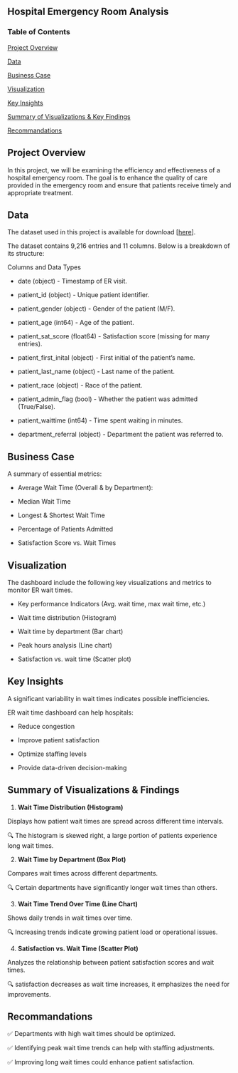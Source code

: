 
## Hospital Emergency Room Analysis

### Table of Contents  

[Project Overview](#1) 

[Data](#2) 

[Business Case](#3) 


[ Visualization](#5) 

[Key Insights](#6) 

[Summary of Visualizations & Key Findings](#7)

[Recommandations](#8)

<a name="1"/>
<a name="2"/>
<a name="3"/>

<a name="5"/>
<a name="6"/>
<a name="7"/>
<a name="8"/>

## Project Overview
In this project,  we will be examining the efficiency and effectiveness of a hospital emergency room. 
The  goal is to enhance the quality of care provided in the emergency room and ensure that patients receive timely and appropriate treatment.
## Data 

The dataset used in this project is available for download [[here](https://docs.google.com/spreadsheets/d/1neSPTn65RZVu2Bi5b0ljJaOJMqq5O_k_XgjYR2A2YXw/edit?gid=0#gid=0)].

The dataset contains 9,216 entries and 11 columns. Below is a breakdown of its structure:

Columns and Data Types

 - date (object) - Timestamp of ER visit.
   
  - patient_id (object) - Unique patient identifier.
    
  - patient_gender (object) - Gender of the patient (M/F).
  
 - patient_age (int64) - Age of the patient.
 
 - patient_sat_score (float64) - Satisfaction score (missing for many entries).
 
 - patient_first_inital (object) - First initial of the patient’s name.
 
 - patient_last_name (object) - Last name of the patient.
 
 - patient_race (object) - Race of the patient.
 
 - patient_admin_flag (bool) - Whether the patient was admitted (True/False).
 
 - patient_waittime (int64) - Time spent waiting in minutes.
 
 - department_referral (object) - Department the patient was referred to.
  

## Business Case

A summary of essential metrics:

 -  Average Wait Time (Overall & by Department): 
   
  - Median Wait Time
    
 -  Longest & Shortest Wait Time  
   
 -  Percentage of Patients Admitted
   
 -  Satisfaction Score vs. Wait Times

## Visualization

The dashboard include the following key visualizations and metrics to monitor ER wait times.

 - Key performance Indicators (Avg. wait time, max wait time, etc.)

 - Wait time distribution (Histogram)

 - Wait time by department (Bar chart)

 - Peak hours analysis (Line chart)

 - Satisfaction vs. wait time (Scatter plot)

## Key Insights

A significant variability in wait times indicates possible inefficiencies.

ER wait time dashboard can help hospitals:

 - Reduce congestion

 - Improve patient satisfaction

 - Optimize staffing levels

 - Provide data-driven decision-making

## Summary of Visualizations &  Findings

1. **Wait Time Distribution (Histogram)** 

Displays how patient wait times are spread across different time intervals.

🔍  The histogram is skewed right, a large portion of patients experience long wait times.

2. **Wait Time by Department (Box Plot)** 

Compares wait times across different departments.

🔍 Certain departments have significantly longer wait times than others.

3. **Wait Time Trend Over Time (Line Chart)** 

Shows daily trends in wait times over time.

🔍 Increasing trends indicate growing patient load or operational issues.

4. **Satisfaction vs. Wait Time (Scatter Plot)** 

Analyzes the relationship between patient satisfaction scores and wait times.

🔍 satisfaction decreases as wait time increases, it emphasizes the need for improvements.

## Recommandations

✅   Departments with high wait times should be optimized.

 ✅  Identifying peak wait time trends can help with staffing adjustments.

✅  Improving long wait times could enhance patient satisfaction.


